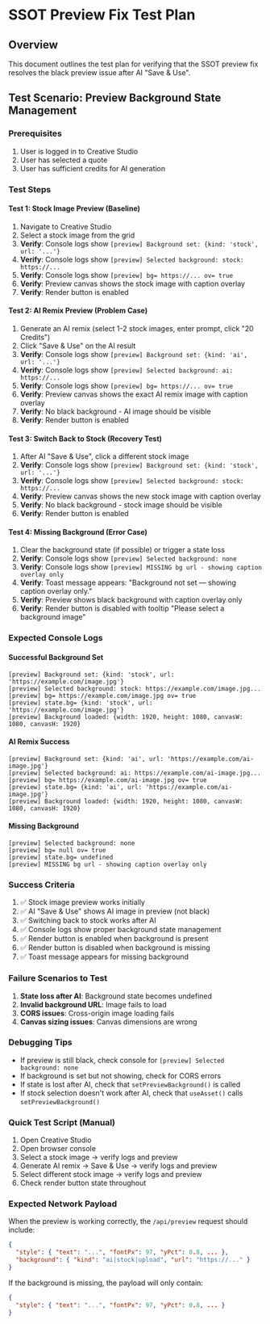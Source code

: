 # SSOT Preview Fix Test Plan

## Overview
This document outlines the test plan for verifying that the SSOT preview fix resolves the black preview issue after AI "Save & Use".

## Test Scenario: Preview Background State Management

### Prerequisites
1. User is logged in to Creative Studio
2. User has selected a quote
3. User has sufficient credits for AI generation

### Test Steps

#### Test 1: Stock Image Preview (Baseline)
1. Navigate to Creative Studio
2. Select a stock image from the grid
3. **Verify**: Console logs show `[preview] Background set: {kind: 'stock', url: '...'}`
4. **Verify**: Console logs show `[preview] Selected background: stock: https://...`
5. **Verify**: Console logs show `[preview] bg= https://... ov= true`
6. **Verify**: Preview canvas shows the stock image with caption overlay
7. **Verify**: Render button is enabled

#### Test 2: AI Remix Preview (Problem Case)
1. Generate an AI remix (select 1-2 stock images, enter prompt, click "20 Credits")
2. Click "Save & Use" on the AI result
3. **Verify**: Console logs show `[preview] Background set: {kind: 'ai', url: '...'}`
4. **Verify**: Console logs show `[preview] Selected background: ai: https://...`
5. **Verify**: Console logs show `[preview] bg= https://... ov= true`
6. **Verify**: Preview canvas shows the exact AI remix image with caption overlay
7. **Verify**: No black background - AI image should be visible
8. **Verify**: Render button is enabled

#### Test 3: Switch Back to Stock (Recovery Test)
1. After AI "Save & Use", click a different stock image
2. **Verify**: Console logs show `[preview] Background set: {kind: 'stock', url: '...'}`
3. **Verify**: Console logs show `[preview] Selected background: stock: https://...`
4. **Verify**: Preview canvas shows the new stock image with caption overlay
5. **Verify**: No black background - stock image should be visible
6. **Verify**: Render button is enabled

#### Test 4: Missing Background (Error Case)
1. Clear the background state (if possible) or trigger a state loss
2. **Verify**: Console logs show `[preview] Selected background: none`
3. **Verify**: Console logs show `[preview] MISSING bg url - showing caption overlay only`
4. **Verify**: Toast message appears: "Background not set — showing caption overlay only."
5. **Verify**: Preview shows black background with caption overlay only
6. **Verify**: Render button is disabled with tooltip "Please select a background image"

### Expected Console Logs

#### Successful Background Set
```
[preview] Background set: {kind: 'stock', url: 'https://example.com/image.jpg'}
[preview] Selected background: stock: https://example.com/image.jpg...
[preview] bg= https://example.com/image.jpg ov= true
[preview] state.bg= {kind: 'stock', url: 'https://example.com/image.jpg'}
[preview] Background loaded: {width: 1920, height: 1080, canvasW: 1080, canvasH: 1920}
```

#### AI Remix Success
```
[preview] Background set: {kind: 'ai', url: 'https://example.com/ai-image.jpg'}
[preview] Selected background: ai: https://example.com/ai-image.jpg...
[preview] bg= https://example.com/ai-image.jpg ov= true
[preview] state.bg= {kind: 'ai', url: 'https://example.com/ai-image.jpg'}
[preview] Background loaded: {width: 1920, height: 1080, canvasW: 1080, canvasH: 1920}
```

#### Missing Background
```
[preview] Selected background: none
[preview] bg= null ov= true
[preview] state.bg= undefined
[preview] MISSING bg url - showing caption overlay only
```

### Success Criteria
1. ✅ Stock image preview works initially
2. ✅ AI "Save & Use" shows AI image in preview (not black)
3. ✅ Switching back to stock works after AI
4. ✅ Console logs show proper background state management
5. ✅ Render button is enabled when background is present
6. ✅ Render button is disabled when background is missing
7. ✅ Toast message appears for missing background

### Failure Scenarios to Test
1. **State loss after AI**: Background state becomes undefined
2. **Invalid background URL**: Image fails to load
3. **CORS issues**: Cross-origin image loading fails
4. **Canvas sizing issues**: Canvas dimensions are wrong

### Debugging Tips
- If preview is still black, check console for `[preview] Selected background: none`
- If background is set but not showing, check for CORS errors
- If state is lost after AI, check that `setPreviewBackground()` is called
- If stock selection doesn't work after AI, check that `useAsset()` calls `setPreviewBackground()`

### Quick Test Script (Manual)
1. Open Creative Studio
2. Open browser console
3. Select a stock image → verify logs and preview
4. Generate AI remix → Save & Use → verify logs and preview
5. Select different stock image → verify logs and preview
6. Check render button state throughout

### Expected Network Payload
When the preview is working correctly, the `/api/preview` request should include:
```json
{
  "style": { "text": "...", "fontPx": 97, "yPct": 0.8, ... },
  "background": { "kind": "ai|stock|upload", "url": "https://..." }
}
```

If the background is missing, the payload will only contain:
```json
{
  "style": { "text": "...", "fontPx": 97, "yPct": 0.8, ... }
}
```
